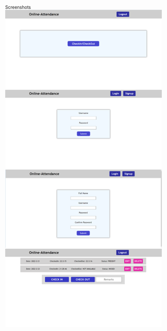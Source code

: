 Screenshots
![SS!](Images/SS1.png)
![SS!](Images/SS2.png)
![SS!](Images/SS3.png)
![SS!](Images/SS4.png)
